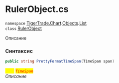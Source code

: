 
# RulerObject.cs
`namespace` [TigerTrade.Chart](../../../../../TigerTrade.Chart.md).[Objects](../../../../../TigerTrade.Chart/Objects.md).[List](../../../../../TigerTrade.Chart/Objects/List.md)  
    `class` [RulerObject](../../RulerObject.cs.md)

Описание

### Синтаксис
```csharp
public string PrettyFormatTimeSpan(TimeSpan span)
```

<mark style="color:yellow;">`span`</mark> <mark style="color:red;">*`TimeSpan`*</mark>  
 *Описание*  
  

                    
                    